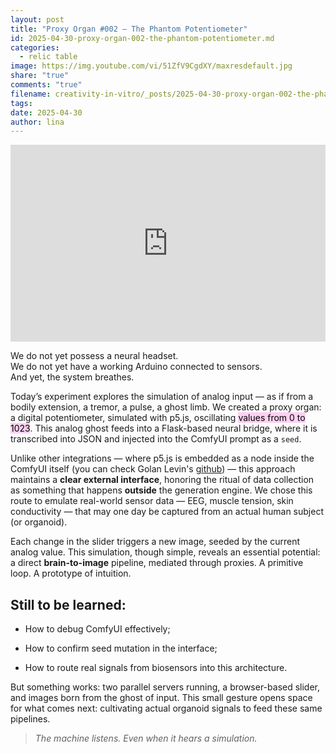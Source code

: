 ```yaml
---
layout: post
title: "Proxy Organ #002 — The Phantom Potentiometer"
id: 2025-04-30-proxy-organ-002-the-phantom-potentiometer.md
categories:
  - relic table
image: https://img.youtube.com/vi/51ZfV9CgdXY/maxresdefault.jpg
share: "true"
comments: "true"
filename: creativity-in-vitro/_posts/2025-04-30-proxy-organ-002-the-phantom-potentiometer.md
tags: 
date: 2025-04-30
author: lina
---
```



<iframe width="100%" height="315" src="https://www.youtube.com/embed/51ZfV9CgdXY" title="YouTube video player" frameborder="0" allow="accelerometer; autoplay; clipboard-write; encrypted-media; gyroscope; picture-in-picture" allowfullscreen></iframe>


We do not yet possess a neural headset.  
We do not yet have a working Arduino connected to sensors.  
And yet, the system breathes.

Today’s experiment explores the simulation of analog input — as if from a bodily extension, a tremor, a pulse, a ghost limb. We created a proxy organ: a digital potentiometer, simulated with p5.js, oscillating <mark style="background: #FFB8EBA6;">values from 0 to 1023</mark>. This analog ghost feeds into a Flask-based neural bridge, where it is transcribed into JSON and injected into the ComfyUI prompt as a `seed`.

Unlike other integrations — where p5.js is embedded as a node inside the ComfyUI itself (you can check Golan Levin's [github](https://github.com/golanlevin/p5-in-comfyui)) — this approach maintains a **clear external interface**, honoring the ritual of data collection as something that happens **outside** the generation engine. We chose this route to emulate real-world sensor data — EEG, muscle tension, skin conductivity — that may one day be captured from an actual human subject (or organoid).

Each change in the slider triggers a new image, seeded by the current analog value. This simulation, though simple, reveals an essential potential: a direct **brain-to-image** pipeline, mediated through proxies. A primitive loop. A prototype of intuition.

## Still to be learned:

- How to debug ComfyUI effectively;
    
- How to confirm seed mutation in the interface;
    
- How to route real signals from biosensors into this architecture.
    

But something works: two parallel servers running, a browser-based slider, and images born from the ghost of input. This small gesture opens space for what comes next: cultivating actual organoid signals to feed these same pipelines.


> _The machine listens. Even when it hears a simulation._





